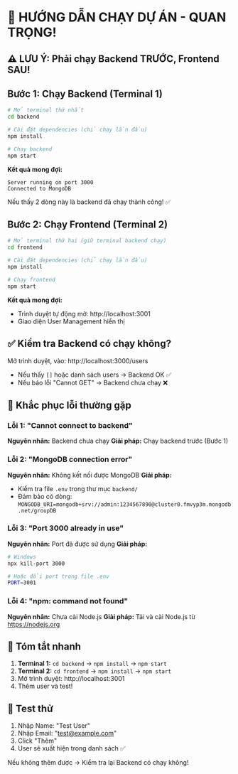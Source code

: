 # 🚀 HƯỚNG DẪN CHẠY DỰ ÁN - QUAN TRỌNG!

## ⚠️ LƯU Ý: Phải chạy Backend TRƯỚC, Frontend SAU!

## Bước 1: Chạy Backend (Terminal 1)

```bash
# Mở terminal thứ nhất
cd backend

# Cài đặt dependencies (chỉ chạy lần đầu)
npm install

# Chạy backend
npm start
```

**Kết quả mong đợi:**
```
Server running on port 3000
Connected to MongoDB
```

Nếu thấy 2 dòng này là backend đã chạy thành công! ✅

## Bước 2: Chạy Frontend (Terminal 2)

```bash
# Mở terminal thứ hai (giữ terminal backend chạy)
cd frontend

# Cài đặt dependencies (chỉ chạy lần đầu)
npm install

# Chạy frontend
npm start
```

**Kết quả mong đợi:**
- Trình duyệt tự động mở: http://localhost:3001
- Giao diện User Management hiển thị

## ✅ Kiểm tra Backend có chạy không?

Mở trình duyệt, vào: http://localhost:3000/users

- Nếu thấy `[]` hoặc danh sách users → Backend OK ✅
- Nếu báo lỗi "Cannot GET" → Backend chưa chạy ❌

## 🔧 Khắc phục lỗi thường gặp

### Lỗi 1: "Cannot connect to backend"
**Nguyên nhân:** Backend chưa chạy
**Giải pháp:** Chạy backend trước (Bước 1)

### Lỗi 2: "MongoDB connection error"
**Nguyên nhân:** Không kết nối được MongoDB
**Giải pháp:** 
- Kiểm tra file `.env` trong thư mục `backend/`
- Đảm bảo có dòng: `MONGODB_URI=mongodb+srv://admin:1234567890@cluster0.fmvyp3m.mongodb.net/groupDB`

### Lỗi 3: "Port 3000 already in use"
**Nguyên nhân:** Port đã được sử dụng
**Giải pháp:**
```bash
# Windows
npx kill-port 3000

# Hoặc đổi port trong file .env
PORT=3001
```

### Lỗi 4: "npm: command not found"
**Nguyên nhân:** Chưa cài Node.js
**Giải pháp:** Tải và cài Node.js từ https://nodejs.org

## 📝 Tóm tắt nhanh

1. **Terminal 1:** `cd backend` → `npm install` → `npm start`
2. **Terminal 2:** `cd frontend` → `npm install` → `npm start`
3. Mở trình duyệt: http://localhost:3001
4. Thêm user và test!

## 🎯 Test thử

1. Nhập Name: "Test User"
2. Nhập Email: "test@example.com"
3. Click "Thêm"
4. User sẽ xuất hiện trong danh sách ✅

Nếu không thêm được → Kiểm tra lại Backend có chạy không!
